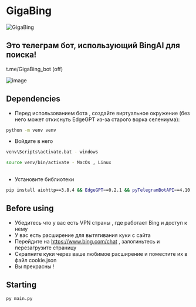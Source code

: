 # GigaBing

![GigaBing](https://github.com/WhiteHodok/GigaBing/assets/39564937/cd551292-6de2-47a3-8cdb-2e13ea105765)

## Это телеграм бот, использующий BingAI для поиска!

t.me/GigaBing_bot (off)

![image](https://github.com/WhiteHodok/GigaBing/assets/39564937/96f48a76-ec29-431b-9f0b-3cbd1ea0f286)

## Dependencies 

- Перед использованием бота , создайте виртуальное окружение (без него может откиснуть EdgeGPT из-за старого ворка селениума):

```sh
python -m venv venv
```

- Войдите в него 

```sh
venv\Scripts\activate.bat - windows

source venv/bin/activate - MacOs , Linux
 
```

- Установите библиотеки 

```sh
pip install aiohttp==3.8.4 && EdgeGPT==0.2.1 && pyTelegramBotAPI==4.10.0 && telebot~=0.0.5 && asyncio~=3.4.3
```

## Before using

- Убедитесь что у вас есть VPN страны , где работает Bing и доступ к нему
- У вас есть расширение для вытягивания куки с сайта
- Перейдите на https://www.bing.com/chat , залогиньтесь и перезагрузите страницу
- Скрапните куки через ваше любимое расширение и поместите их в файл cookie.json
- Вы прекрасны !

## Starting 

```sh
py main.py
```
